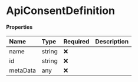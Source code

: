 # ApiConsentDefinition

**Properties**

| Name     | Type   | Required | Description |
| :------- | :----- | :------- | :---------- |
| name     | string | ❌       |             |
| id       | string | ❌       |             |
| metaData | any    | ❌       |             |

<!-- This file was generated by liblab | https://liblab.com/ -->
